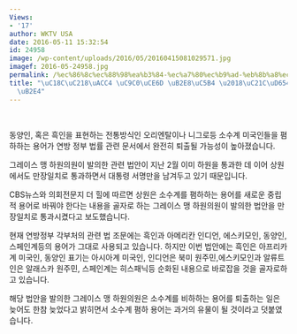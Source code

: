 ```yaml
---
Views:
- '17'
author: WKTV USA
date: 2016-05-11 15:32:54
id: 24958
image: /wp-content/uploads/2016/05/20160415081029571.jpg
imagef: 2016-05-24958.jpg
permalink: /%ec%86%8c%ec%88%98%ea%b3%84-%ec%a7%80%ec%b9%ad-%eb%8b%a8%ec%96%b4-%ec%88%9c%ed%99%94-%eb%90%9c%eb%8b%a4/
title: "\uC18C\uC218\uACC4 \uC9C0\uCE6D \uB2E8\uC5B4 \u2018\uC21C\uD654\u2019 \uB41C\
  \uB2E4"
---
```


&nbsp;

동양인, 혹은 흑인을 표현하는 전통방식인 오리엔탈이나 니그로등 소수계 미국인들을 폄하하는 용어가 연방 정부 법률 관련 문서에서 완전히 퇴출될 가능성이 높아졌습니다.

그레이스 맹 하원의원이 발의한 관련 법안이 지난 2월 이미 하원을 통과한 데 이어 상원에서도 만장일치로 통과하면서 대통령 서명만을 남겨두고 있기 때문입니다.

CBS뉴스와 의회전문지 더 힐에 따르면 상원은 소수계를 폄하하는 용어를 새로운 중립적 용어로 바꿔야 한다는 내용을 골자로 하는 그레이스 맹 하원의원이 발의한 법안을 만장일치로 통과시켰다고 보도했습니다.

현재 연방정부 각부처의 관련 법 조문에는 흑인과 아메리칸 인디언, 에스키모인, 동양인, 스페인계등의 용어가 그대로 사용되고 있습니다. 하지만 이번 법안에는 흑인은 아프리카계 미국인, 동양인 표기는 아시아계 미국인, 인디언은 북미 원주민,에스키모인과 알류트인은 알래스카 원주민, 스페인계는 히스패닉등 순화된 내용으로 바로잡을 것을 골자로하고 있습니다.

해당 법안을 발의한 그레이스 맹 하원의원은 소수계를 비하하는 용어를 퇴출하는 일은 늦어도 한참 늦었다고 밝히면서 소수계 폄하 용어는 과거의 유물이 될 것이라고 덧붙였습니다.

&nbsp;

&nbsp;